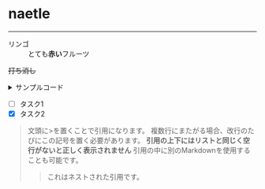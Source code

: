# naetle



*****




<dl>
  <dt>リンゴ</dt>
  <dd> とても<strong>赤い</strong>フルーツ </dd>
</dl>



~~打ち消し~~



<details><summary>サンプルコード</summary>

(上に空行が必要)

```rb
puts 'Hello, World'
```
</details>


- [ ] タスク1
- [x] タスク2

> 文頭に>を置くことで引用になります。
> 複数行にまたがる場合、改行のたびにこの記号を置く必要があります。
> **引用の上下にはリストと同じく空行がないと正しく表示されません**
> 引用の中に別のMarkdownを使用することも可能です。
> 
> > これはネストされた引用です。


<span style="color: #d32f2f"></span>
